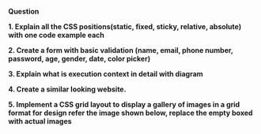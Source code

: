 **Question**

**1. Explain all the CSS positions(static, fixed, sticky, relative, absolute) with one code example each**


**2. Create a form with basic validation (name, email, phone number, password, age, gender, date, color picker)**


**3. Explain what is execution context in detail with diagram**

**4. Create a similar looking website.**


**5. Implement a CSS grid layout to display a gallery of images in a grid format for design refer the image shown below, replace the empty boxed with actual images**
